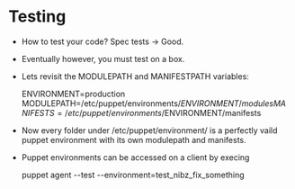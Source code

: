 # Testing

* How to test your code? Spec tests -> Good.
* Eventually however, you must test on a box.

* Lets revisit the MODULEPATH and MANIFESTPATH variables:

  ENVIRONMENT=production
  MODULEPATH=/etc/puppet/environments/$ENVIRONMENT/modules
  MANIFESTS=/etc/puppet/environments/$ENVIRONMENT/manifests

* Now every folder under /etc/puppet/environment/ is a perfectly vaild puppet environment
  with its own modulepath and manifests.

* Puppet environments can be accessed on a client by execing

    puppet agent --test --environment=test_nibz_fix_something


